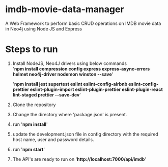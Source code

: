 # imdb-movie-data-manager
A Web Framework to perform basic CRUD operations on IMDB movie data in Neo4j using Node JS and Express

# Steps to run
1. Install NodeJS, Neo4J drivers using below commands  
   '**npm install compression config express express-async-errors helmet neo4j-driver nodemon winston --save**'
   
   '**npm install jest supertest eslint eslint-config-airbnb eslint-config-prettier eslint-plugin-import eslint-plugin-prettier eslint-plugin-react lint-staged prettier --save-dev**'


1. Clone the repository
2. Change the directory where 'package.json' is present.
3. run '**npm install**'
4. update the development.json file in config directory with the required host name, user and password details.
5. run '**npm start**'
6. The API's are ready to run on '**http://localhost:7000/api/imdb**'
